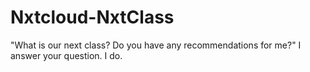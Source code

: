# Nxtcloud-NxtClass
"What is our next class? Do you have any recommendations for me?" I answer your question. I do.
